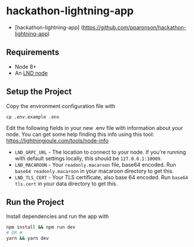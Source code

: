 # hackathon-lightning-app
* [hackathon-lightning-app] (https://github.com/pparonson/hackathon-lightning-app)

## Requirements
* Node 8+
* An [LND node](https://github.com/lightningnetwork/lnd)

## Setup the Project
Copy the environment configuration file with
```
cp .env.example .env
```

Edit the following fields in your new .env file with information about your node. You can get some help finding this info using this tool: https://lightningjoule.com/tools/node-info
* `LND_GRPC_URL` - The location to connect to your node. If you're running with default settings locally, this should be `127.0.0.1:10009`.
* `LND_MACAROON` - Your `readonly.macaroon` file, base64 encoded. Run `base64 readonly.macaroon` in your macaroon directory to get this.
* `LND_TLS_CERT` - Your TLS certificate, also base 64 encoded. Run `base64 tls.cert` in your data directory to get this.

## Run the Project
Install dependencies and run the app with
```sh
npm install && npm run dev
# OR #
yarn && yarn dev
```


